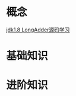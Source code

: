 

# 概念 #
[jdk1.8 LongAdder源码学习](http://blog.csdn.net/u011392897/article/details/60480108)

# 基础知识 #



# 进阶知识 #